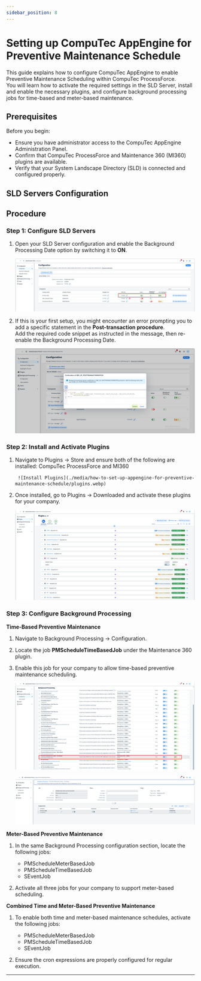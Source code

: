```yaml
---
sidebar_position: 8
---
```


# Setting up CompuTec AppEngine for Preventive Maintenance Schedule

This guide explains how to configure CompuTec AppEngine to enable Preventive Maintenance Scheduling within CompuTec ProcessForce.  
You will learn how to activate the required settings in the SLD Server, install and enable the necessary plugins, and configure background processing jobs for time-based and meter-based maintenance.

## Prerequisites

Before you begin:

- Ensure you have administrator access to the CompuTec AppEngine Administration Panel.
- Confirm that CompuTec ProcessForce and Maintenance 360 (MI360) plugins are available.
- Verify that your System Landscape Directory (SLD) is connected and configured properly.

## SLD Servers Configuration

## Procedure

### Step 1: Configure SLD Servers

1. Open your SLD Server configuration and enable the Background Processing Date option by switching it to **ON**.

   ![SLD Server Configuration](./media/how-to-set-up-appengine-for-preventive-maintenance-schedule/sld-server.webp)

2. If this is your first setup, you might encounter an error prompting you to add a specific statement in the **Post-transaction procedure**.  
   Add the required code snippet as instructed in the message, then re-enable the Background Processing Date.

   ![SLD Server Error Message](./media/how-to-set-up-appengine-for-preventive-maintenance-schedule/error-message.webp)

### Step 2: Install and Activate Plugins

1. Navigate to Plugins → Store and ensure both of the following are installed: CompuTec ProcessForce and MI360

        ![Install Plugins](./media/how-to-set-up-appengine-for-preventive-maintenance-schedule/plugins.webp)

2. Once installed, go to Plugins → Downloaded and activate these plugins for your company.

   ![Plugins Configuration](./media/how-to-set-up-appengine-for-preventive-maintenance-schedule/activate.webp)

### Step 3: Configure Background Processing

**Time-Based Preventive Maintenance**

1. Navigate to Background Processing → Configuration.
2. Locate the job **PMScheduleTimeBasedJob** under the Maintenance 360 plugin.
3. Enable this job for your company to allow time-based preventive maintenance scheduling.

   ![Time-Based Background Job](./media/how-to-set-up-appengine-for-preventive-maintenance-schedule/pmscheduletimebasedjob.webp)

   ![Time-Based Background Job Activate](./media/how-to-set-up-appengine-for-preventive-maintenance-schedule/activate-time-based.webp)

**Meter-Based Preventive Maintenance**

1. In the same Background Processing configuration section, locate the following jobs:
    - PMScheduleMeterBasedJob
    - PMScheduleTimeBasedJob
    - SEventJob

2. Activate all three jobs for your company to support meter-based scheduling.

**Combined Time and Meter-Based Preventive Maintenance**

1. To enable both time and meter-based maintenance schedules, activate the following jobs:
    - PMScheduleMeterBasedJob
    - PMScheduleTimeBasedJob
    - SEventJob

2. Ensure the cron expressions are properly configured for regular execution.

---
